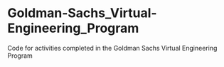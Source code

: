 # Goldman-Sachs_Virtual-Engineering_Program
Code for activities completed in the Goldman Sachs Virtual Engineering Program
